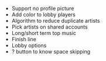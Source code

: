 -   Support no profile picture
-   Add color to lobby players
-   Algorithm to reduce duplicate artists
-   Pick artists on shared accounts
-   Long/short term top music
-   Finish line
-   Lobby options
-   ? button to know space skipping

